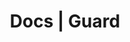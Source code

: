 ---
title: Docs | Guard
description: Guard Docs
menu:
  product_guard_0.1.2:
    identifier: welcome
    name: Welcome
    weight: 10
left_menu: product_guard_0.1.2
---